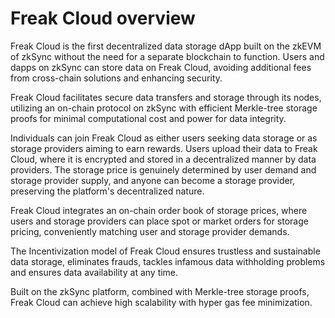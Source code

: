 # Freak Cloud overview

Freak Cloud is the first decentralized data storage dApp built on the zkEVM of zkSync without the need for a separate blockchain to function. Users and dapps on zkSync can store data on Freak Cloud, avoiding additional fees from cross-chain solutions and enhancing security.

Freak Cloud facilitates secure data transfers and storage through its nodes, utilizing an on-chain protocol on zkSync with efficient Merkle-tree storage proofs for minimal computational cost and power for data integrity.

Individuals can join Freak Cloud as either users seeking data storage or as storage providers aiming to earn rewards. Users upload their data to Freak Cloud, where it is encrypted and stored in a decentralized manner by data providers. The storage price is genuinely determined by user demand and storage provider supply, and anyone can become a storage provider, preserving the platform's decentralized nature.

Freak Cloud integrates an on-chain order book of storage prices, where users and storage providers can place spot or market orders for storage pricing, conveniently matching user and storage provider demands.

The Incentivization model of Freak Cloud ensures trustless and sustainable data storage, eliminates frauds, tackles infamous data withholding problems and ensures data availability at any time.

Built on the zkSync platform, combined with Merkle-tree storage proofs, Freak Cloud can achieve high scalability with hyper gas fee minimization.

